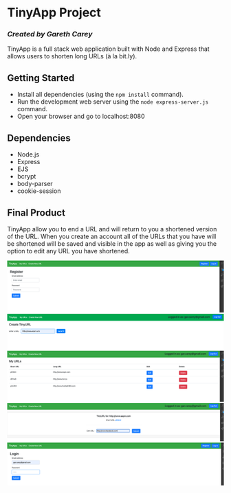# TinyApp Project

### _Created by Gareth Carey_

TinyApp is a full stack web application built with Node and Express that allows users to shorten long URLs (à la bit.ly).

## Getting Started

- Install all dependencies (using the `npm install` command).
- Run the development web server using the `node express-server.js` command.
- Open your browser and go to localhost:8080

## Dependencies

- Node.js
- Express
- EJS
- bcrypt
- body-parser
- cookie-session

## Final Product

TinyApp allow you to end a URL and will return to you a shortened version of the URL. When you create an account all of the URLs that you have will be shortened will be saved and visible in the app as well as giving you the option to edit any URL you have shortened.

!["screenshot of Register page"](https://github.com/GarCarey/tinyapp/blob/main/docs/register%20page.png)
!["screenshot Create URL page"](https://github.com/GarCarey/tinyapp/blob/main/docs/Create%20TinyURL%20w%20URL.png)
!["screenshot URL index page"](https://github.com/GarCarey/tinyapp/blob/main/docs/URL%20index%20page.png)
!["screenshot URL edit page"](https://github.com/GarCarey/tinyapp/blob/main/docs/edit%20URL%20page.png)
!["screenshot login page"](https://github.com/GarCarey/tinyapp/blob/main/docs/login%20page.png)
